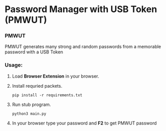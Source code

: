 # Password Manager with USB Token (PMWUT)


### PMWUT
PMWUT generates many strong and random passwords from a memorable password with a USB Token


### Usage:
1. Load **Browser Extension** in your browser.
2. Install requried packets.

       pip install -r requirements.txt
3. Run stub program.

       python3 main.py

4. In your browser type your password and **F2** to get PMWUT password
